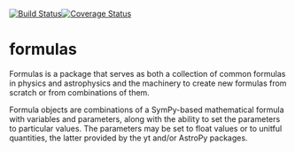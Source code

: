 [![Build Status](https://travis-ci.org/jzuhone/formulas.svg?branch=master)](https://travis-ci.org/jzuhone/formulas)[![Coverage Status](https://coveralls.io/repos/github/jzuhone/formulas/badge.svg?branch=master)](https://coveralls.io/github/jzuhone/formulas?branch=master)

# formulas

Formulas is a package that serves as both a collection of common formulas in physics
and astrophysics and the machinery to create new formulas from scratch or from 
combinations of them. 

Formula objects are combinations of a SymPy-based mathematical formula with variables
and parameters, along with the ability to set the parameters to particular values. The
parameters may be set to float values or to unitful quantities, the latter provided by
the yt and/or AstroPy packages. 